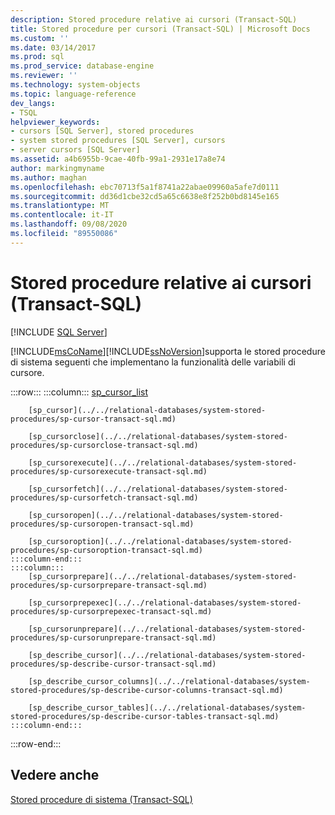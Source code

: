 ```yaml
---
description: Stored procedure relative ai cursori (Transact-SQL)
title: Stored procedure per cursori (Transact-SQL) | Microsoft Docs
ms.custom: ''
ms.date: 03/14/2017
ms.prod: sql
ms.prod_service: database-engine
ms.reviewer: ''
ms.technology: system-objects
ms.topic: language-reference
dev_langs:
- TSQL
helpviewer_keywords:
- cursors [SQL Server], stored procedures
- system stored procedures [SQL Server], cursors
- server cursors [SQL Server]
ms.assetid: a4b6955b-9cae-40fb-99a1-2931e17a8e74
author: markingmyname
ms.author: maghan
ms.openlocfilehash: ebc70713f5a1f8741a22abae09960a5afe7d0111
ms.sourcegitcommit: dd36d1cbe32cd5a65c6638e8f252b0bd8145e165
ms.translationtype: MT
ms.contentlocale: it-IT
ms.lasthandoff: 09/08/2020
ms.locfileid: "89550086"
---
```

# <a name="cursor-stored-procedures-transact-sql"></a>Stored procedure relative ai cursori (Transact-SQL)
[!INCLUDE [SQL Server](../../includes/applies-to-version/sqlserver.md)]

  [!INCLUDE[msCoName](../../includes/msconame-md.md)][!INCLUDE[ssNoVersion](../../includes/ssnoversion-md.md)]supporta le stored procedure di sistema seguenti che implementano la funzionalità delle variabili di cursore.  

:::row:::
    :::column:::
        [sp_cursor_list](../../relational-databases/system-stored-procedures/sp-cursor-list-transact-sql.md)

        [sp_cursor](../../relational-databases/system-stored-procedures/sp-cursor-transact-sql.md)

        [sp_cursorclose](../../relational-databases/system-stored-procedures/sp-cursorclose-transact-sql.md)

        [sp_cursorexecute](../../relational-databases/system-stored-procedures/sp-cursorexecute-transact-sql.md)

        [sp_cursorfetch](../../relational-databases/system-stored-procedures/sp-cursorfetch-transact-sql.md)

        [sp_cursoropen](../../relational-databases/system-stored-procedures/sp-cursoropen-transact-sql.md)

        [sp_cursoroption](../../relational-databases/system-stored-procedures/sp-cursoroption-transact-sql.md)
    :::column-end:::
    :::column:::
        [sp_cursorprepare](../../relational-databases/system-stored-procedures/sp-cursorprepare-transact-sql.md)

        [sp_cursorprepexec](../../relational-databases/system-stored-procedures/sp-cursorprepexec-transact-sql.md)

        [sp_cursorunprepare](../../relational-databases/system-stored-procedures/sp-cursorunprepare-transact-sql.md)

        [sp_describe_cursor](../../relational-databases/system-stored-procedures/sp-describe-cursor-transact-sql.md)

        [sp_describe_cursor_columns](../../relational-databases/system-stored-procedures/sp-describe-cursor-columns-transact-sql.md)

        [sp_describe_cursor_tables](../../relational-databases/system-stored-procedures/sp-describe-cursor-tables-transact-sql.md)
    :::column-end:::
:::row-end:::

## <a name="see-also"></a>Vedere anche  
 [Stored procedure di sistema &#40;Transact-SQL&#41;](../../relational-databases/system-stored-procedures/system-stored-procedures-transact-sql.md)  
  
  
